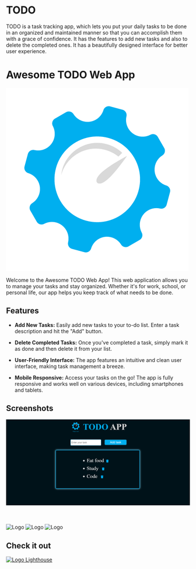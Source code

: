 # TODO
TODO is a task tracking app, which lets you put your daily tasks to be done in an organized and maintained manner so that you can accomplish them with a grace of confidence. It has the features to add new tasks and also to delete the completed ones. It has a beautifully designed interface for better user experience.
# Awesome TODO Web App

![TODO App Logo](assets/logo_todo.png)

Welcome to the Awesome TODO Web App! This web application allows you to manage your tasks and stay organized. Whether it's for work, school, or personal life, our app helps you keep track of what needs to be done.

## Features

- **Add New Tasks:** Easily add new tasks to your to-do list. Enter a task description and hit the "Add" button.

- **Delete Completed Tasks:** Once you've completed a task, simply mark it as done and then delete it from your list.

- **User-Friendly Interface:** The app features an intuitive and clean user interface, making task management a breeze.

- **Mobile Responsive:** Access your tasks on the go! The app is fully responsive and works well on various devices, including smartphones and tablets.

## Screenshots

![Screenshot 1](assets/screenshot1.png)


 <br> <br> ![Logo](https://user-images.githubusercontent.com/113718835/193536155-c1a5b7fb-325b-41f6-a0f2-5248c0391e74.png) ![Logo](https://user-images.githubusercontent.com/113718835/193537124-5250b8e1-11c8-4e4a-820d-8c2da83efac7.png) ![Logo](https://user-images.githubusercontent.com/113718835/193537432-4964c87a-5b5b-48cd-8955-d6b98249d962.png)

 ## Check it out

[![Logo](https://user-images.githubusercontent.com/113718835/193540808-2770ee2d-77b6-4741-a7ed-e62632295bc1.png) Lighthouse](https://anirudhhanda.github.io/TODO/)


